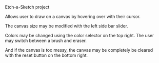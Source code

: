 Etch-a-Sketch project

Allows user to draw on a canvas by hovering over with their cursor.

The canvas size may be modified with the left side bar slider.

Colors may be changed using the color selector on the top right.
The user may switch between a brush and eraser.

And if the canvas is too messy, the canvas may be completely be cleared
with the reset button on the bottom right.